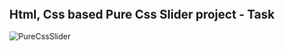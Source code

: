 Html, Css based Pure Css Slider project - Task
---

![PureCssSlider](https://github.com/r4nd3l/PureCssSlider/blob/master/img/sample.gif)
